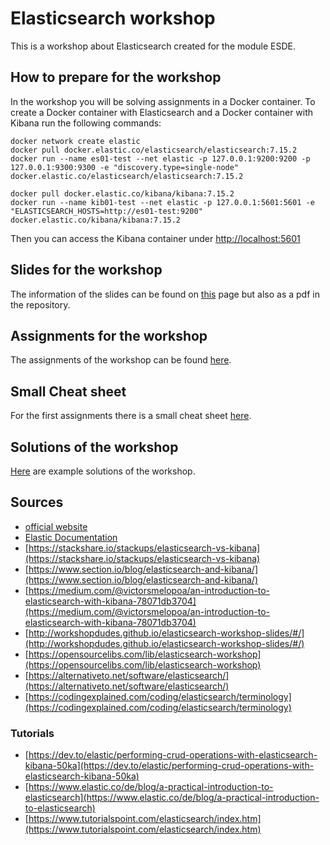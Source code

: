 # Elasticsearch workshop

This is a workshop about Elasticsearch created for the module ESDE.


## How to prepare for the workshop

In the workshop you will be solving assignments in a Docker container.
To create a Docker container with Elasticsearch and a Docker container with Kibana run the following commands:

```
docker network create elastic
docker pull docker.elastic.co/elasticsearch/elasticsearch:7.15.2
docker run --name es01-test --net elastic -p 127.0.0.1:9200:9200 -p 127.0.0.1:9300:9300 -e "discovery.type=single-node" docker.elastic.co/elasticsearch/elasticsearch:7.15.2

docker pull docker.elastic.co/kibana/kibana:7.15.2
docker run --name kib01-test --net elastic -p 127.0.0.1:5601:5601 -e "ELASTICSEARCH_HOSTS=http://es01-test:9200" docker.elastic.co/kibana/kibana:7.15.2
```

Then you can access the Kibana container under [http://localhost:5601](http://localhost:5601)

## Slides for the workshop

The information of the slides can be found on [this](https://sebivenlo.github.io/ESDE_2021_elasticsearch/presentation.html) page but also as a pdf in the repository.


## Assignments for the workshop

The assignments of the workshop can be found [here](https://sebivenlo.github.io/ESDE_2021_elasticsearch/assignments.html).

## Small Cheat sheet

For the first assignments there is a small cheat sheet [here](https://sebivenlo.github.io/ESDE_2021_elasticsearch/cheat_sheet.html).

## Solutions of the workshop

[Here](https://sebivenlo.github.io/ESDE_2021_elasticsearch/solutions.html) are example solutions of the workshop.



## Sources

- [official website](https://www.elastic.co/de/)
- [Elastic Documentation](https://www.elastic.co/guide/index.html)
- [https://stackshare.io/stackups/elasticsearch-vs-kibana](https://stackshare.io/stackups/elasticsearch-vs-kibana)
- [https://www.section.io/blog/elasticsearch-and-kibana/](https://www.section.io/blog/elasticsearch-and-kibana/)
- [https://medium.com/@victorsmelopoa/an-introduction-to-elasticsearch-with-kibana-78071db3704](https://medium.com/@victorsmelopoa/an-introduction-to-elasticsearch-with-kibana-78071db3704)
- [http://workshopdudes.github.io/elasticsearch-workshop-slides/#/](http://workshopdudes.github.io/elasticsearch-workshop-slides/#/)
- [https://opensourcelibs.com/lib/elasticsearch-workshop](https://opensourcelibs.com/lib/elasticsearch-workshop)
- [https://alternativeto.net/software/elasticsearch/](https://alternativeto.net/software/elasticsearch/)
- [https://codingexplained.com/coding/elasticsearch/terminology](https://codingexplained.com/coding/elasticsearch/terminology) 


### Tutorials
- [https://dev.to/elastic/performing-crud-operations-with-elasticsearch-kibana-50ka](https://dev.to/elastic/performing-crud-operations-with-elasticsearch-kibana-50ka)
- [https://www.elastic.co/de/blog/a-practical-introduction-to-elasticsearch](https://www.elastic.co/de/blog/a-practical-introduction-to-elasticsearch)
- [https://www.tutorialspoint.com/elasticsearch/index.htm](https://www.tutorialspoint.com/elasticsearch/index.htm)


